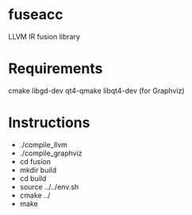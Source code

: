 # fuseacc
LLVM IR fusion library

# Requirements
cmake
libgd-dev qt4-qmake libqt4-dev (for Graphviz)


# Instructions
* ./compile_llvm
* ./compile_graphviz
* cd fusion
* mkdir build
* cd build
* source ../../env.sh
* cmake ../
* make
